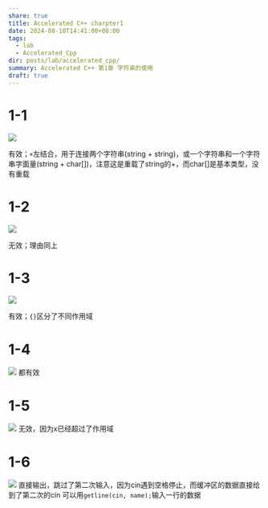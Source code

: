 ```yaml
---
share: true
title: Accelerated C++ charpter1
date: 2024-08-10T14:41:00+08:00
tags:
  - lab
  - Accelerated_Cpp
dir: posts/lab/accelerated_cpp/
summary: Accelerated C++ 第1章 字符串的使用
draft: true
---
```


# 1-1

![](/blog/images/Pasted%20image%2020240810155859.png)

有效；`+`左结合，用于连接两个字符串(string + string)，或一个字符串和一个字符串字面量(string + char[])，注意这是重载了string的+，而char[]是基本类型，没有重载

# 1-2

![](/blog/images/Pasted%20image%2020240810160248.png)

无效；理由同上

# 1-3

![](/blog/images/Pasted%20image%2020240810160956.png)

有效；`{}`区分了不同作用域
# 1-4

![](/blog/images/Pasted%20image%2020240810161040.png)
都有效

# 1-5
![](/blog/images/Pasted%20image%2020240810161206.png)
无效，因为x已经超过了作用域

# 1-6

![](/blog/images/Pasted%20image%2020240810161326.png)
直接输出，跳过了第二次输入，因为cin遇到空格停止，而缓冲区的数据直接给到了第二次的cin
可以用`getline(cin, name);`输入一行的数据


